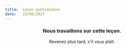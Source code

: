 ```yaml
---
title:  Leçon quotidienne
date:   23/05/2017
---
```


### <center>Nous travaillons sur cette leçon.</center>
<center>Revenez plus tard, s'il vous plaît.</center>